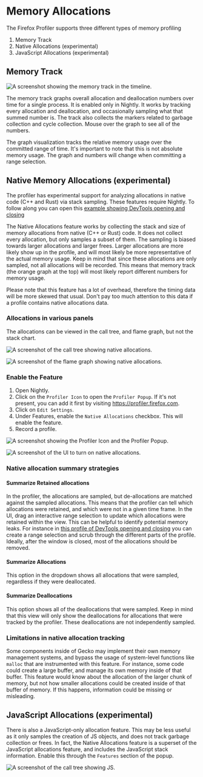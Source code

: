 # Memory Allocations

The Firefox Profiler supports three different types of memory profiling

1. Memory Track
2. Native Allocations (experimental)
3. JavaScript Allocations (experimental)

## Memory Track

![A screenshot showing the memory track in the timeline.](images/allocation-track.png)

The memory track graphs overall allocation and deallocation numbers over time for a single process. It is enabled only in Nightly. It works by tracking every allocation and deallocation, and occasionally sampling what that summed number is. The track also collects the markers related to garbage collection and cycle collection. Mouse over the graph to see all of the numbers.

The graph visualization tracks the relative memory usage over the committed range of time. It's important to note that this is not absolute memory usage. The graph and numbers will change when committing a range selection.

## Native Memory Allocations (experimental)

The profiler has experimental support for analyzing allocations in native code (C++ and Rust) via stack sampling. These features require Nightly. To follow along you can open this [example showing DevTools opening and closing](https://perfht.ml/2LKZsfY)

The Native Allocations feature works by collecting the stack and size of memory allocations from native (C++ or Rust) code. It does not collect every allocation, but only samples a subset of them. The sampling is biased towards larger allocations and larger frees. Larger allocations are more likely show up in the profile, and will most likely be more representative of the actual memory usage. Keep in mind that since these allocations are only sampled, not all allocations will be recorded. This means that memory track (the orange graph at the top) will most likely report different numbers for memory usage.

Please note that this feature has a lot of overhead, therefore the timing data
will be more skewed that usual. Don't pay too much attention to this data if a
profile contains native allocations data.

### Allocations in various panels

The allocations can be viewed in the call tree, and flame graph, but not the stack chart.

![A screenshot of the call tree showing native allocations.](images/allocation-calltree-2019-12-11.png)

![A screenshot of the flame graph showing native allocations.](images/allocation-flame-graph-2019-12-11.png)

### Enable the Feature

1. Open Nightly.
2. Click on the `Profiler Icon` to open the `Profiler Popup`. If it's not
   present, you can add it first by visiting https://profiler.firefox.com.
3. Click on `Edit Settings`.
4. Under Features, enable the `Native Allocations` checkbox. This will enable the feature.
5. Record a profile.

![A screenshot showing the Profiler Icon and the Profiler Popup.](images/popup.png)

![A screenshot of the UI to turn on native allocations.](images/allocation-feature.png)

### Native allocation summary strategies

#### Summarize Retained allocations

In the profiler, the allocations are sampled, but de-allocations are matched against the sampled allocations. This means that the profiler can tell which allocations were retained, and which were not in a given time frame. In the UI, drag an interactive range selection to update which allocations were retained within the view. This can be helpful to identify potential memory leaks. For instance in [this profile of DevTools opening and closing](https://perfht.ml/2LKZsfY) you can create a range selection and scrub through the different parts of the profile. Ideally, after the window is closed, most of the allocations should be removed.

#### Summarize Allocations

This option in the dropdown shows all allocations that were sampled, regardless if they were deallocated.

#### Summarize Deallocations

This option shows all of the deallocations that were sampled. Keep in mind that this view will only show the deallocations for allocations that were tracked by the profiler. These deallocations are not independently sampled.

### Limitations in native allocation tracking

Some components inside of Gecko may implement their own memory management systems, and bypass the usage of system-level functions like `malloc` that are instrumented with this feature. For instance, some code could create a large buffer, and manage its own memory inside of that buffer. This feature would know about the allocation of the larger chunk of memory, but not how smaller allocations could be created inside of that buffer of memory. If this happens, information could be missing or misleading.

## JavaScript Allocations (experimental)

There is also a JavaScript-only allocation feature. This may be less useful as it only samples the creation of JS objects, and does not track garbage collection or frees. In fact, the Native Allocations feature is a superset of the JavaScript allocations feature, and includes the JavaScript stack information. Enable this through the `Features` section of the popup.

![A screenshot of the call tree showing JS.](images/allocation-js.png)
